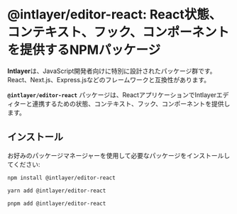 # @intlayer/editor-react: React状態、コンテキスト、フック、コンポーネントを提供するNPMパッケージ

**Intlayer**は、JavaScript開発者向けに特別に設計されたパッケージ群です。React、Next.js、Express.jsなどのフレームワークと互換性があります。

**`@intlayer/editor-react`** パッケージは、ReactアプリケーションでIntlayerエディターと連携するための状態、コンテキスト、フック、コンポーネントを提供します。

## インストール

お好みのパッケージマネージャーを使用して必要なパッケージをインストールしてください:

```bash
npm install @intlayer/editor-react
```

```bash
yarn add @intlayer/editor-react
```

```bash
pnpm add @intlayer/editor-react
```
